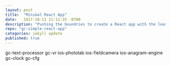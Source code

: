 ```yaml
---
layout: post
title:  "Minimal React App"
date:   2017-10-11 11:11:35 -0700
description: "Pushing the boundries to create a React app with the least dependencies"
repo: "gc-simple-react-app"
categories: jekyll update
published: true
---
```



gc-text-processor
gc-vr
ios-photolab
ios-fieldcamera
ios-anagram-engine
gc-clock
gc-cfg
